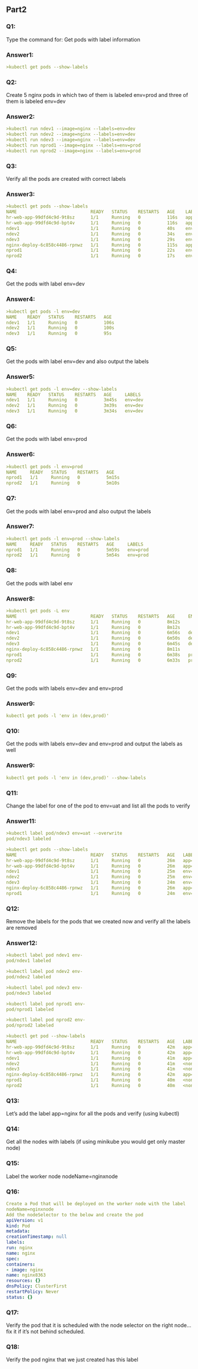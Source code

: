 ## Part2

### Q1:
 Type the command for:
Get pods with label information
### Answer1:
```yaml
>kubectl get pods --show-labels
```

### Q2:
Create 5 nginx pods in which two of them is labeled env=prod and three of them is
labeled env=dev
### Answer2:
```yaml
>kubectl run ndev1 --image=nginx --labels=env=dev
>kubectl run ndev2 --image=nginx --labels=env=dev
>kubectl run ndev3 --image=nginx --labels=env=dev
>kubectl run nprod1 --image=nginx --labels=env=prod
>kubectl run nprod2 --image=nginx --labels=env=prod
```
### Q3:
Verify all the pods are created with correct labels
### Answer3:
```yaml
>kubectl get pods --show-labels
NAME                            READY   STATUS    RESTARTS   AGE    LABELS
hr-web-app-99dfd4c9d-9t8sz      1/1     Running   0          116s   app=hr-web-app,pod-template-hash=99dfd4c9d
hr-web-app-99dfd4c9d-bpt4v      1/1     Running   0          116s   app=hr-web-app,pod-template-hash=99dfd4c9d
ndev1                           1/1     Running   0          40s    env=dev
ndev2                           1/1     Running   0          34s    env=dev
ndev3                           1/1     Running   0          29s    env=dev
nginx-deploy-6c858c4486-rpnwz   1/1     Running   0          115s   app=nginx-deploy,pod-template-hash=6c858c4486
nprod1                          1/1     Running   0          22s    env=prod
nprod2                          1/1     Running   0          17s    env=prod
```
### Q4:
Get the pods with label env=dev
### Answer4:
```yaml
>kubectl get pods -l env=dev
NAME    READY   STATUS    RESTARTS   AGE
ndev1   1/1     Running   0          106s
ndev2   1/1     Running   0          100s
ndev3   1/1     Running   0          95s
```
### Q5:
Get the pods with label env=dev and also output the labels
### Answer5:
```yaml
>kubectl get pods -l env=dev --show-labels
NAME    READY   STATUS    RESTARTS   AGE     LABELS
ndev1   1/1     Running   0          3m45s   env=dev
ndev2   1/1     Running   0          3m39s   env=dev
ndev3   1/1     Running   0          3m34s   env=dev
```
### Q6:
Get the pods with label env=prod
### Answer6:
```yaml
>kubectl get pods -l env=prod
NAME     READY   STATUS    RESTARTS   AGE
nprod1   1/1     Running   0          5m15s
nprod2   1/1     Running   0          5m10s
```

### Q7:
Get the pods with label env=prod and also output the labels
### Answer7:
```yaml
>kubectl get pods -l env=prod --show-labels
NAME     READY   STATUS    RESTARTS   AGE     LABELS
nprod1   1/1     Running   0          5m59s   env=prod
nprod2   1/1     Running   0          5m54s   env=prod
```
### Q8:
Get the pods with label env
### Answer8:
```yaml
>kubectl get pods -L env
NAME                            READY   STATUS    RESTARTS   AGE     ENV
hr-web-app-99dfd4c9d-9t8sz      1/1     Running   0          8m12s
hr-web-app-99dfd4c9d-bpt4v      1/1     Running   0          8m12s
ndev1                           1/1     Running   0          6m56s   dev
ndev2                           1/1     Running   0          6m50s   dev
ndev3                           1/1     Running   0          6m45s   dev
nginx-deploy-6c858c4486-rpnwz   1/1     Running   0          8m11s
nprod1                          1/1     Running   0          6m38s   prod
nprod2                          1/1     Running   0          6m33s   prod
```
### Q9:
Get the pods with labels env=dev and env=prod
### Answer9:
```yaml
kubectl get pods -l 'env in (dev,prod)'
```
### Q10:
Get the pods with labels env=dev and env=prod and output the labels as well
### Answer9:
```yaml
kubectl get pods -l 'env in (dev,prod)' --show-labels
```
### Q11:
Change the label for one of the pod to env=uat and list all the pods to verify

### Answer11:
```yaml
>kubectl label pod/ndev3 env=uat --overwrite
pod/ndev3 labeled

>kubectl get pods --show-labels
NAME                            READY   STATUS    RESTARTS   AGE   LABELS
hr-web-app-99dfd4c9d-9t8sz      1/1     Running   0          26m   app=hr-web-app,pod-template-hash=99dfd4c9d
hr-web-app-99dfd4c9d-bpt4v      1/1     Running   0          26m   app=hr-web-app,pod-template-hash=99dfd4c9d
ndev1                           1/1     Running   0          25m   env=dev
ndev2                           1/1     Running   0          25m   env=dev
ndev3                           1/1     Running   0          24m   env=uat
nginx-deploy-6c858c4486-rpnwz   1/1     Running   0          26m   app=nginx-deploy,pod-template-hash=6c858c4486
nprod1                          1/1     Running   0          24m   env=prod

```
### Q12:
Remove the labels for the pods that we created now and verify all the labels are removed

### Answer12:
```yaml
>kubectl label pod ndev1 env-
pod/ndev1 labeled

>kubectl label pod ndev2 env-
pod/ndev2 labeled

>kubectl label pod ndev3 env-
pod/ndev3 labeled

>kubectl label pod nprod1 env-
pod/nprod1 labeled

>kubectl label pod nprod2 env-
pod/nprod2 labeled

>kubectl get pod --show-labels
NAME                            READY   STATUS    RESTARTS   AGE   LABELS
hr-web-app-99dfd4c9d-9t8sz      1/1     Running   0          42m   app=hr-web-app,pod-template-hash=99dfd4c9d
hr-web-app-99dfd4c9d-bpt4v      1/1     Running   0          42m   app=hr-web-app,pod-template-hash=99dfd4c9d
ndev1                           1/1     Running   0          41m   app=nginx
ndev2                           1/1     Running   0          41m   <none>
ndev3                           1/1     Running   0          41m   <none>
nginx-deploy-6c858c4486-rpnwz   1/1     Running   0          42m   app=nginx-deploy,pod-template-hash=6c858c4486
nprod1                          1/1     Running   0          40m   <none>
nprod2                          1/1     Running   0          40m   <none>
```
### Q13:
Let’s add the label app=nginx for all the pods and verify (using kubectl)
### Q14:
Get all the nodes with labels (if using minikube you would get only master node)
### Q15:
Label the worker node nodeName=nginxnode
### Q16:
```yaml
Create a Pod that will be deployed on the worker node with the label
nodeName=nginxnode
Add the nodeSelector to the below and create the pod
apiVersion: v1
kind: Pod
metadata:
creationTimestamp: null
labels:
run: nginx
name: nginx
spec:
containers:
- image: nginx
name: nginx8363
resources: {}
dnsPolicy: ClusterFirst
restartPolicy: Never
status: {}
```
### Q17:
Verify the pod that it is scheduled with the node selector on the right node… fix it if
it’s not behind scheduled.
### Q18:
Verify the pod nginx that we just created has this label
